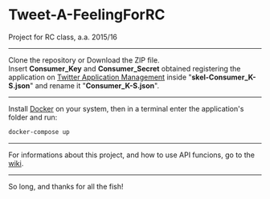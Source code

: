 # Tweet-A-FeelingForRC

Project for RC class, a.a. 2015/16

________________________________

Clone the repository or Download the ZIP file.  
Insert **Consumer\_Key** and **Consumer\_Secret** obtained registering the application on [Twitter Application Management](https://apps.twitter.com/) inside "**skel-Consumer\_K-S.json**" and rename it "**Consumer\_K-S.json**".
________________________________

Install [Docker](https://docs.docker.com/) on your system, then in a terminal enter the application's folder and run:

```bash
docker-compose up
```

________________________________

For informations about this project, and how to use API funcions, go to the [wiki](https://github.com/Silvernightwolf/Tweet-A-FeelingForRC/wiki).  

________________________________
  
So long, and thanks for all the fish!
